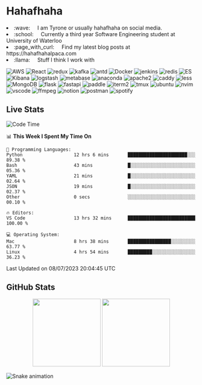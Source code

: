 # Hahafhaha
<li> :wave: &nbsp &nbsp I am Tyrone or usually hahafhaha on social media.</li>
<li> :school: &nbsp &nbsp Currently a third year Software Engineering student at University of Waterloo</li>
<li> :page_with_curl:	&nbsp &nbsp Find my latest blog posts at https://hahafhahalpaca.com </li>
<li>
 :llama:	&nbsp &nbsp Stuff I think I work with
 <p>
  <img alt="AWS" src="https://img.shields.io/badge/-AWS-FF5733?style=flat-square&logo=amazonaws&logoColor=white" />
  <img alt="React" src="https://img.shields.io/badge/-React-45b8d8?style=flat-square&logo=react&logoColor=white" />
  <img alt="redux" src="https://img.shields.io/badge/-Redux-764ABC?style=flat-square&logo=redux&logoColor=white" />
  <img alt="kafka" src="https://img.shields.io/badge/-Kafka-231F20?style=flat-square&logo=apachekafka&logoColor=white"/>
  <img alt="antd" src="https://img.shields.io/badge/-AntDesgin-0170FE?style=flat-square&logo=antdesign&logoColor=white"/>
  <img alt="Docker" src="https://img.shields.io/badge/-Docker-46a2f1?style=flat-square&logo=docker&logoColor=white" />
  <img alt="jenkins" src="https://img.shields.io/badge/-Jenkins-D24939?style=flat-square&logo=jenkins&logoColor=white"/>
  <img alt="redis" src="https://img.shields.io/badge/-Redis-DC382D?style=flat-square&logo=redis&logoColor=white"/>
  <img alt="ES" src="https://img.shields.io/badge/-Elasticsearch-005571?style=flat-square&logo=elasticsearch&logoColor=white"/>
  <img alt="Kibana" src="https://img.shields.io/badge/-Kibana-005571?style=flat-square&logo=kibana&logoColor=white"/>
  <img alt="logstash" src="https://img.shields.io/badge/-Logstash-005571?style=flat-square&logo=logstash&logoColor=white"/>
  <img alt="metabase" src="https://img.shields.io/badge/-Metabase-509EE3?style=flat-square&logo=metabase&logoColor=white"/>
  <img alt="anaconda" src="https://img.shields.io/badge/-Anaconda-229C18?style=flat-square&logo=anaconda&logoColor=white"/>
  <img alt="apache2" src="https://img.shields.io/badge/-Apache2-D22128?style=flat-square&logo=apache&logoColor=white"/>
  <img alt="caddy" src="https://img.shields.io/badge/-Caddy-004833?style=flat-square&logo=caddy&logoColor=white"/>
  <img alt="less" src="https://img.shields.io/badge/-less-CC6699?style=flat-square&logo=less&logoColor=white"/>
  <img alt="MongoDB" src="https://img.shields.io/badge/-MongoDB-13aa52?style=flat-square&logo=mongodb&logoColor=white" />
  <img alt="flask" src="https://img.shields.io/badge/-Flask-811127?style=flat-square&logo=flask&logoColor=white"/>
  <img alt="fastapi" src="https://img.shields.io/badge/-FastAPI-009688?style=flat-square&logo=fastapi&logoColor=white"/>
  <img alt="paddle" src="https://img.shields.io/badge/-PaddlePaddle-0062B0?style=flat-square&logo=paddlepaddle&logoColor=white"/>
  <img alt="iterm2" src="https://img.shields.io/badge/-iTerm2-000000?style=flat-square&logo=iterm2&logoColor=white"/>
  <img alt="tmux" src="https://img.shields.io/badge/-Tmux-1BB91F?style=flat-square&logo=tmux&logoColor=white"/>
  <img alt="ubuntu" src="https://img.shields.io/badge/-Ubuntu-E95420?style=flat-square&logo=ubuntu&logoColor=white"/>
  <img alt="nvim" src="https://img.shields.io/badge/-Neovim-57A143?style=flat-square&logo=neovim&logoColor=white"/>
  <img alt="vscode" src="https://img.shields.io/badge/-VSCode-E95420?style=flat-square&logo=visualstudiocode&logoColor=white"/>
  <img alt="ffmpeg" src="https://img.shields.io/badge/-FFMPEG-4E1181?style=flat-square&logo=ffmpeg&logoColor=white"/>
  <img alt="notion" src="https://img.shields.io/badge/-Notion-000000?style=flat-square&logo=notion&logoColor=white"/>
  <img alt="postman" src="https://img.shields.io/badge/-Postman-FF6C37?style=flat-square&logo=postman&logoColor=white"/>
  <img alt="spotify" src="https://img.shields.io/badge/-Spotify-1DB954?style=flat-square&logo=spotify&logoColor=white"/>
 </p>
</li>

## Live Stats
<!--START_SECTION:waka-->
![Code Time](http://img.shields.io/badge/Code%20Time-16%20hrs%2051%20mins-blue)

📊 **This Week I Spent My Time On** 

```text
💬 Programming Languages: 
Python                   12 hrs 6 mins       ██████████████████████░░░   89.38 % 
Bash                     43 mins             █░░░░░░░░░░░░░░░░░░░░░░░░   05.36 % 
YAML                     21 mins             █░░░░░░░░░░░░░░░░░░░░░░░░   02.64 % 
JSON                     19 mins             █░░░░░░░░░░░░░░░░░░░░░░░░   02.37 % 
Other                    0 secs              ░░░░░░░░░░░░░░░░░░░░░░░░░   00.10 % 

🔥 Editors: 
VS Code                  13 hrs 32 mins      █████████████████████████   100.00 % 

💻 Operating System: 
Mac                      8 hrs 38 mins       ████████████████░░░░░░░░░   63.77 % 
Linux                    4 hrs 54 mins       █████████░░░░░░░░░░░░░░░░   36.23 % 
```


 Last Updated on 08/07/2023 20:04:45 UTC
<!--END_SECTION:waka-->

## GitHub Stats
<p align="center">  
    <img height="180em" src="https://github-readme-stats-gilt-psi.vercel.app/api?username=TyroneHe-0926&hide_border=true&include_orgs=true&show_icons=true&include_all_commits=true&theme=vue&locale=en" />
    <img height="180em" src="https://github-readme-stats-gilt-psi.vercel.app/api/top-langs/?username=TyroneHe-0926&hide=css,scss,html&langs_count=8&hide_border=true&include_orgs=true&layout=compact&theme=vue&locale=en" />
</p>

![Snake animation](https://github.com/TyroneHe-0926/TyroneHe-0926/blob/output/github-contribution-grid-snake.gif)
